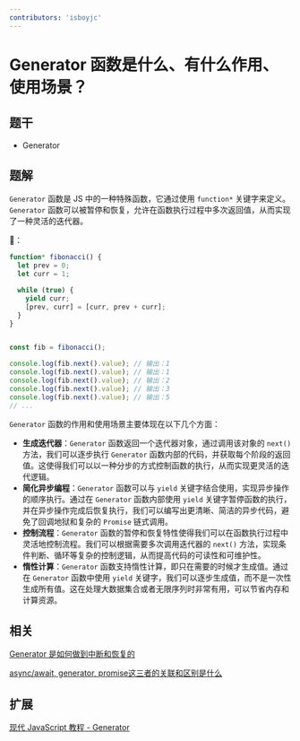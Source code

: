```yaml
---
contributors: 'isboyjc'
---
```


# Generator 函数是什么、有什么作用、使用场景？


## 题干

- Generator



## 题解

<!-- ::: details 点我查看题解 -->

`Generator` 函数是 JS 中的一种特殊函数，它通过使用 `function*` 关键字来定义。`Generator` 函数可以被暂停和恢复，允许在函数执行过程中多次返回值，从而实现了一种灵活的迭代器。

🌰：

```js
function* fibonacci() {
  let prev = 0;
  let curr = 1;

  while (true) {
    yield curr;
    [prev, curr] = [curr, prev + curr];
  }
}


const fib = fibonacci();

console.log(fib.next().value); // 输出：1
console.log(fib.next().value); // 输出：1
console.log(fib.next().value); // 输出：2
console.log(fib.next().value); // 输出：3
console.log(fib.next().value); // 输出：5
// ...
```


`Generator` 函数的作用和使用场景主要体现在以下几个方面：

- **生成迭代器**：`Generator` 函数返回一个迭代器对象，通过调用该对象的 `next()` 方法，我们可以逐步执行 `Generator` 函数内部的代码，并获取每个阶段的返回值。这使得我们可以以一种分步的方式控制函数的执行，从而实现更灵活的迭代逻辑。
- **简化异步编程**：`Generator` 函数可以与 `yield` 关键字结合使用，实现异步操作的顺序执行。通过在 `Generator` 函数内部使用 `yield` 关键字暂停函数的执行，并在异步操作完成后恢复执行，我们可以编写出更清晰、简洁的异步代码，避免了回调地狱和复杂的 `Promise` 链式调用。
- **控制流程**：`Generator` 函数的暂停和恢复特性使得我们可以在函数执行过程中灵活地控制流程。我们可以根据需要多次调用迭代器的 `next()` 方法，实现条件判断、循环等复杂的控制逻辑，从而提高代码的可读性和可维护性。
- **惰性计算**：`Generator` 函数支持惰性计算，即只在需要的时候才生成值。通过在 `Generator` 函数中使用 `yield` 关键字，我们可以逐步生成值，而不是一次性生成所有值。这在处理大数据集合或者无限序列时非常有用，可以节省内存和计算资源。

<!-- ::: -->


## 相关

[Generator 是如何做到中断和恢复的](./070090_generator_Interruption_and_recovery.md)

[async/await, generator, promise这三者的关联和区别是什么](./070100_promise_asyncawait_generator.md)

## 扩展

[现代 JavaScript 教程 - Generator](https://zh.javascript.info/generators)